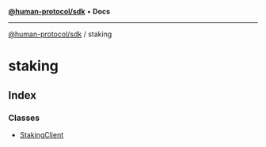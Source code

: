 [**@human-protocol/sdk**](../README.md) • **Docs**

***

[@human-protocol/sdk](../modules.md) / staking

# staking

## Index

### Classes

- [StakingClient](classes/StakingClient.md)

